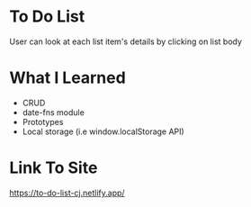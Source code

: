 # To Do List

User can look at each list item's details by clicking on list body

# What I Learned

* CRUD
* date-fns module
* Prototypes
* Local storage (i.e window.localStorage API)

# Link To Site

https://to-do-list-cj.netlify.app/
